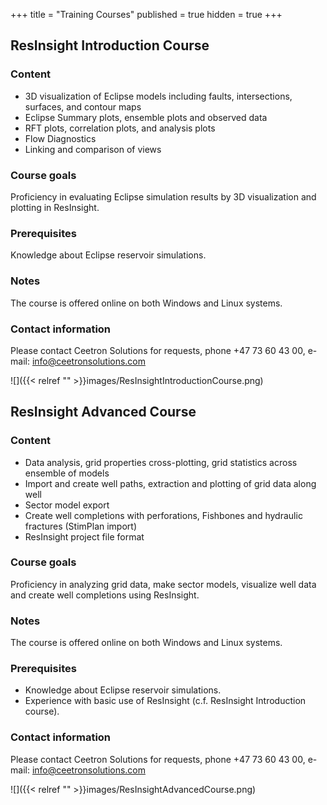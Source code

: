 +++
title = "Training Courses"
published = true
hidden = true
+++

## ResInsight Introduction Course

### Content
- 3D visualization of Eclipse models including faults, intersections, surfaces, and contour maps
- Eclipse Summary plots, ensemble plots and observed data
- RFT plots, correlation plots, and analysis plots
- Flow Diagnostics
- Linking and comparison of views

### Course goals
Proficiency in evaluating Eclipse simulation results by 3D visualization and plotting in ResInsight.

### Prerequisites
Knowledge about Eclipse reservoir simulations.

### Notes
The course is offered online on both Windows and Linux systems.

### Contact information
Please contact Ceetron Solutions for requests, phone +47 73 60 43 00, e-mail: info@ceetronsolutions.com

![]({{< relref "" >}}images/ResInsightIntroductionCourse.png)


## ResInsight Advanced Course

### Content
- Data analysis, grid properties cross-plotting, grid statistics across ensemble of models
- Import and create well paths, extraction and plotting of grid data along well
- Sector model export
- Create well completions with perforations, Fishbones and hydraulic fractures (StimPlan import)
- ResInsight project file format

### Course goals
Proficiency in analyzing grid data, make sector models, visualize well data and create well completions using ResInsight.

### Notes
The course is offered online on both Windows and Linux systems.

### Prerequisites
- Knowledge about Eclipse reservoir simulations.
- Experience with basic use of ResInsight (c.f. ResInsight Introduction course).

### Contact information
Please contact Ceetron Solutions for requests, phone +47 73 60 43 00, e-mail: info@ceetronsolutions.com

![]({{< relref "" >}}images/ResInsightAdvancedCourse.png)
